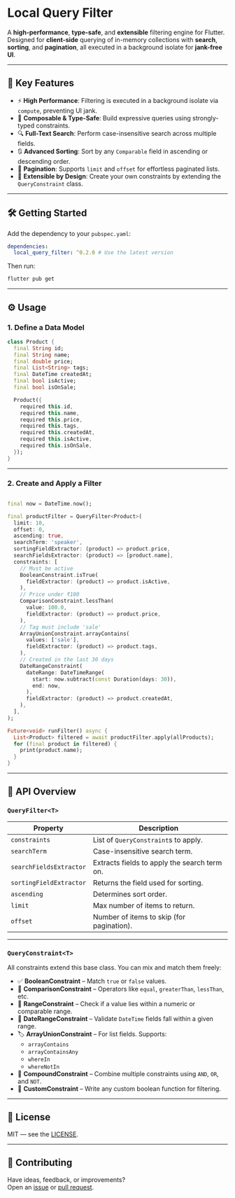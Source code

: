 # Local Query Filter

A **high-performance**, **type-safe**, and **extensible** filtering engine for Flutter. Designed for
**client-side** querying of in-memory collections with **search**, **sorting**, and **pagination**,
all executed in a background isolate for **jank-free UI**.

---

## 🔑 Key Features

* ⚡ **High Performance**: Filtering is executed in a background isolate via `compute`, preventing UI
  jank.
* 🧱 **Composable & Type-Safe**: Build expressive queries using strongly-typed constraints.
* 🔍 **Full-Text Search**: Perform case-insensitive search across multiple fields.
* 🔃 **Advanced Sorting**: Sort by any `Comparable` field in ascending or descending order.
* 📄 **Pagination**: Supports `limit` and `offset` for effortless paginated lists.
* 🧩 **Extensible by Design**: Create your own constraints by extending the `QueryConstraint` class.

---

## 🛠 Getting Started

Add the dependency to your `pubspec.yaml`:

```yaml
dependencies:
  local_query_filter: ^0.2.0 # Use the latest version
```

Then run:

```bash
flutter pub get
```

---

## ⚙️ Usage

### 1. Define a Data Model

```dart
class Product {
  final String id;
  final String name;
  final double price;
  final List<String> tags;
  final DateTime createdAt;
  final bool isActive;
  final bool isOnSale;

  Product({
    required this.id,
    required this.name,
    required this.price,
    required this.tags,
    required this.createdAt,
    required this.isActive,
    required this.isOnSale,
  });
}
```

---

### 2. Create and Apply a Filter

```dart

final now = DateTime.now();

final productFilter = QueryFilter<Product>(
  limit: 10,
  offset: 0,
  ascending: true,
  searchTerm: 'speaker',
  sortingFieldExtractor: (product) => product.price,
  searchFieldsExtractor: (product) => [product.name],
  constraints: [
    // Must be active
    BooleanConstraint.isTrue(
      fieldExtractor: (product) => product.isActive,
    ),
    // Price under ₹100
    ComparisonConstraint.lessThan(
      value: 100.0,
      fieldExtractor: (product) => product.price,
    ),
    // Tag must include 'sale'
    ArrayUnionConstraint.arrayContains(
      values: ['sale'],
      fieldExtractor: (product) => product.tags,
    ),
    // Created in the last 30 days
    DateRangeConstraint(
      dateRange: DateTimeRange(
        start: now.subtract(const Duration(days: 30)),
        end: now,
      ),
      fieldExtractor: (product) => product.createdAt,
    ),
  ],
);

Future<void> runFilter() async {
  List<Product> filtered = await productFilter.apply(allProducts);
  for (final product in filtered) {
    print(product.name);
  }
}
```

---

## 🧪 API Overview

### `QueryFilter<T>`

| Property                | Description                                  |
|-------------------------|----------------------------------------------|
| `constraints`           | List of `QueryConstraint`s to apply.         |
| `searchTerm`            | Case-insensitive search term.                |
| `searchFieldsExtractor` | Extracts fields to apply the search term on. |
| `sortingFieldExtractor` | Returns the field used for sorting.          |
| `ascending`             | Determines sort order.                       |
| `limit`                 | Max number of items to return.               |
| `offset`                | Number of items to skip (for pagination).    |

---

### `QueryConstraint<T>`

All constraints extend this base class. You can mix and match them freely:

* ✅ **BooleanConstraint** – Match `true` or `false` values.
* 🔢 **ComparisonConstraint** – Operators like `equal`, `greaterThan`, `lessThan`, etc.
* 🔁 **RangeConstraint** – Check if a value lies within a numeric or comparable range.
* 📅 **DateRangeConstraint** – Validate `DateTime` fields fall within a given range.
* 🏷 **ArrayUnionConstraint** – For list fields. Supports:
    * `arrayContains`
    * `arrayContainsAny`
    * `whereIn`
    * `whereNotIn`
* 🔗 **CompoundConstraint** – Combine multiple constraints using `AND`, `OR`, and `NOT`.
* 🧠 **CustomConstraint** – Write any custom boolean function for filtering.

---

## 📄 License

MIT — see the [LICENSE](https://github.com/shifastudios/local_query_filter/blob/master/LICENSE).

---

## 🤝 Contributing

Have ideas, feedback, or improvements?  
Open an [issue](https://github.com/shifastudios/local_query_filter/issues)
or [pull request](https://github.com/shifastudios/local_query_filter/pulls).